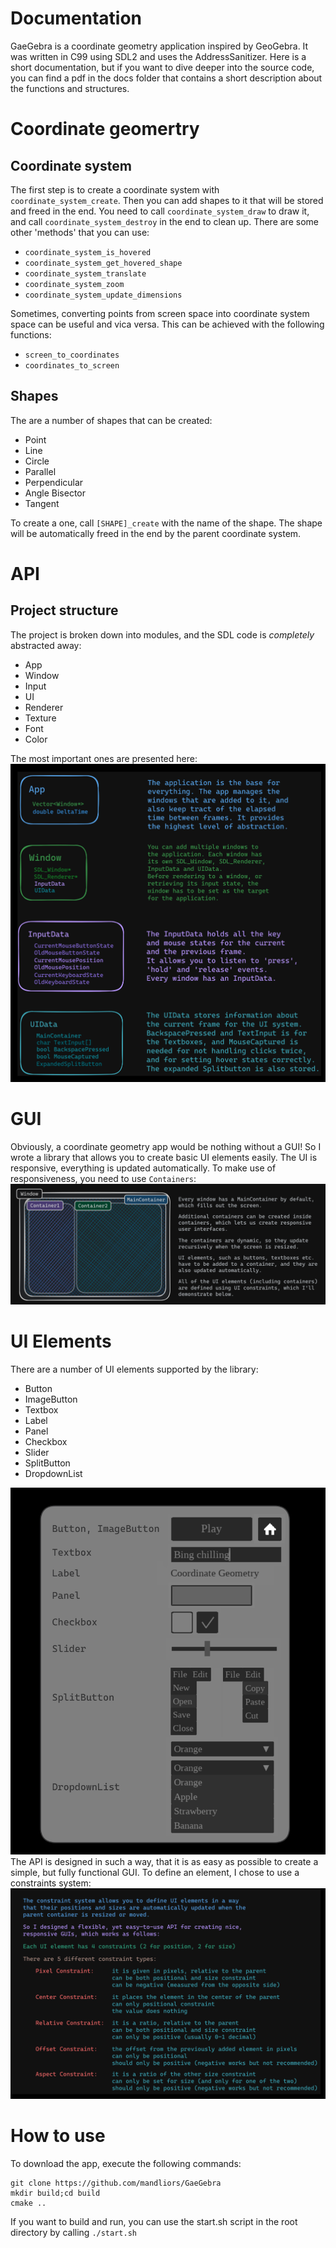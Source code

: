 # Documentation
GaeGebra is a coordinate geometry application inspired by GeoGebra. It was written in C99 using SDL2 and uses the AddressSanitizer.
Here is a short documentation, but if you want to dive deeper into the source code, you can find a pdf in the docs folder that contains a short description about the functions and structures.
# Coordinate geomertry
## Coordinate system
The first step is to create a coordinate system with `coordinate_system_create`.
Then you can add shapes to it that will be stored and freed in the end.
You need to call `coordinate_system_draw` to draw it, and call `coordinate_system_destroy` in the end to clean up.
There are some other 'methods' that you can use:
- `coordinate_system_is_hovered`
- `coordinate_system_get_hovered_shape`
- `coordinate_system_translate`
- `coordinate_system_zoom`
- `coordinate_system_update_dimensions`

Sometimes, converting points from screen space into coordinate system space can be useful and vica versa.
This can be achieved with the following functions:
- `screen_to_coordinates`
- `coordinates_to_screen`
## Shapes
The are a number of shapes that can be created:
- Point
- Line
- Circle
- Parallel
- Perpendicular
- Angle Bisector
- Tangent

To create a one, call `[SHAPE]_create` with the name of the shape.
The shape will be automatically freed in the end by the parent coordinate system.
# API
## Project structure
The project is broken down into modules, and the SDL code is *completely* abstracted away:
- App
- Window
- Input
- UI
- Renderer
- Texture
- Font
- Color

The most important ones are presented here:
![Project structure](/docs/images/project_structure.png)
# GUI
Obviously, a coordinate geometry app would be nothing without a GUI! So I wrote a library that allows you to create basic UI elements easily.
The UI is responsive, everything is updated automatically. To make use of responsiveness, you need to use `Containers`:
![Containers](/docs/images/containers.png)
# UI Elements
There are a number of UI elements supported by the library:
- Button
- ImageButton
- Textbox
- Label
- Panel
- Checkbox
- Slider
- SplitButton
- DropdownList

![UI Elements](/docs/images/ui_elements.png)
The API is designed in such a way, that it is as easy as possible to create a simple, but fully functional GUI.
To define an element, I chose to use a constraints system:
![Constraints System](/docs/images/constraints_system.png)
# How to use
To download the app, execute the following commands:
```
git clone https://github.com/mandliors/GaeGebra
mkdir build;cd build
cmake ..
```
If you want to build and run, you can use the start.sh script in the root directory by calling `./start.sh`
